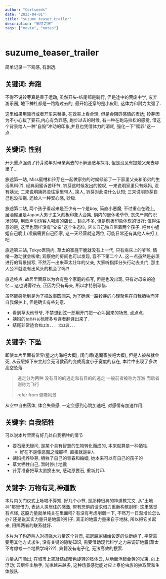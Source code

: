 ```yaml
---
author: "Certseeds"
date: "2023-04-01"
title: "suzume_teaser_trailer"
description: "鈴芽之旅"
tags: ["movie", "notes"]
---
```


# suzume_teaser_trailer

简单记录一下观感, 有剧透.

## 关键词: 奔跑

不得不说铃芽真是善于运动, 虽然开头-结尾都是骑行, 但是途中的荒废中学, 废弃游乐园, 地下神社都是一路跑过去的, 最开始还穿的是小皮鞋, 这体力和耐力太强了.

这里如果用骑行或者开车来替换, 在效率上看合理, 但是会阻碍感情的表达; 铃芽因为不小心拔了要石,内心有负罪感, 跑步过去的时候, 有一种在跑马拉松的感觉, 借这个背景给人一种"自毁"冲动的印象,并且也凭借体力的消耗, 强化一下"赎罪"这一点.

## 关键词: 性别

开头重点强调了铃芽幼年对母亲离去的不解迷惑与探寻, 但是没见有提她父亲去哪里了...

旅途第一站, Miss蜜柑和铃芽在一起做家务的时候倾诉了一下家里父亲和弟弟的生活黑料(?), 经典闺蜜诉苦环节, 铃芽这时候发出的惊叹, 一来说明家里只有姨妈, 没有姨父; 二来说明姨妈没往家里带人, 换人, 铃芽对此没什么认知; 三来说明铃芽自己也没拍拖. 还给人一种安心感, 妙极.

旅途第二站, 两个孩子看起来是至少有一个是boy, 简直小恶魔; 不过重点在晚上, 居酒屋里是Japan大男子主义刻板印象大合集, 惧内的退休老爷爷, 丧失严肃的职场领导, 用歌声引诱客人喝酒的店长... 镜头不多, 但是刻板印象体现的很好;
值得注意的是, 这里也同样没有"父亲"这个生态位, 店长自己独自带着两个孩子, 吧台小姐姐自己晚上/凌晨需要自己回家, 这一天经营就这两位, 可能日常还有其他人来打工吧.

旅途第三站, Tokyo医院内, 草太的家庭干脆就没有上一代, 只有病床上的爷爷, 情绪一激动就会咳嗽; 观察他的房间也可以发现, 容不下第二个人. 这一点虽然是必须进行的背景描写, 不然万一出来草太壮年的父亲, 大家听指挥分头行动去关门, 那主人公不就没有出风头的机会了吗?!

旅途终点, 故居里面原以为会有整个家庭的描写, 但是也没出现, 只有对母亲的追忆... 这也说得过去, 正因为只有母亲, 所以才特别珍惜.

虽然能感觉到是为了把故事圆回来, 为了确保一路铃芽的心理聚焦在自我牺牲而非自我保护上, 但是确实有些刻意.

+ 看到草太他爷爷, 不禁想到弦一郎用开门把一心叫回来的场景, 点点点.
+ 姨妈的`总务科长`标牌多亏译者翻译出来了.
+ 结尾非常适合`我は汝... 汝は吾...`

## 关键字: 下坠

即使本片里面有常界(星之内海吧大概), 闭门师(退魔家族吧大概), 但是人被杀就会死, 从云层掉下来立刻会无可救药的变成高度小于宽度的存在, 本片中出现了多次高空坠落.

> 逃走分为两种
> 没有目的的逃走和有目的的逃走
> 一般前者被称为浮游
> 而后者则称为飞行
>
> refer from 俯瞰风景

从空中自由落体, 体会失重感, 一定会感到心跳加速吧, 对感情有加速作用.

## 关键字: 自我牺牲

可以说本片里面有好几处自我牺牲的情节

+ 要石毫无疑问, 是某个具有智慧的生物转化而成的, 本来就算是一种牺牲.
  + 好在不是像恶魔之魂那样, 直接就是`要人`
+ 姨妈抚养铃芽, 牺牲了自己的青春和婚姻, 她本来可以有自己的孩子的
+ 草太牺牲自己, 暂时停止地震
+ 铃芽准备把草太置换出来, 感动原要石, 重新封印.

## 关键字: 万物有灵,神道教

本片内关门仪式上咏唱不算短, 好几个小节, 是那种很典的神道教咒文, 从"土地神"那里借力, 表达人类居住的感激, 带有恐惧的请求借力重新构筑封印; 这里感觉有点怪, 这股力量就单纯关在里面吗? 有没有考虑削弱一下, 不然万一日渐增长怎么办? 还是说其实力量只是地震的引子, 真正的地震力量来自于地脉, 所以把它关起来, 阻隔两者的联系就好.

本片为了构造两人对抗强大力量这个背景, 把退魔家族给设定的快断绝了, 平常需要用其他方式求生, 没有关键的隐秘知识, 需要借助现代科学之力来调研地震(草太不考虑考一个地质学吗???), 典籍没有电子化, 无法高效的搜索.

力量从门涌出, 在城市上空凝结成暗色旋转的肢体云, 从地面浮起金黄的光束, 向上浮动; 云层伸出触手, 光束越来越多, 这种场景感觉能对应上泰伦虫族的抽取管和生体舰队.
